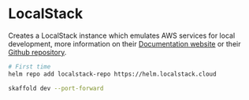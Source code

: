 # LocalStack

Creates a LocalStack instance which emulates AWS services for local development, more information on their [Documentation website](https://docs.localstack.cloud/get-started) or their [Github repository](https://github.com/localstack/localstack).

```sh
# First time
helm repo add localstack-repo https://helm.localstack.cloud
```

```sh
skaffold dev --port-forward
```